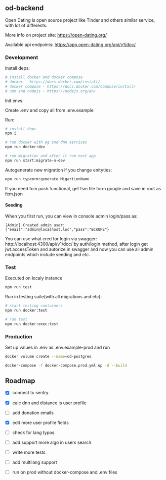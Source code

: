 ## od-backend
Open Dating is open source project like Tinder and others similar service, with lot of differents.

More info on project site: https://open-dating.org/

Available api endpoints: https://app.open-dating.org/api/v1/doc/

### Development
Install deps:

```bash
# install docker and docker compose
# docker - https://docs.docker.com/install/
# docker compose - https://docs.docker.com/compose/install/
# npm and nodejs - https://nodejs.org/en/
```

Init envs:

Create .env and copy all from .env.example

Run:

```bash
# install deps
npm i

# run docker with pg and dnn services
npm run docker:dev

# run migration and after it run nest app
npm run start:migrate-n-dev
```

Autogenerate new migration if you change enityties:
```bash
npm run typeorm:generate MigartionName
```

If you need fcm push functional, get fsm file form google and save in root as fcm.json

#### Seeding
When you first run, you can view in console admin login/pass as:
```
[Admin] Created admin user: {"email":"admin@localhost.loc","pass":"BCKUPE"}
```
You can use what cred for login via swagger: http://localhost:4300/api/v1/doc/
by auth/login method, after login get jwt.accessToken and autorize in swagger and now you can use all admin endpoints
which include seeding and etc.


### Test
Executed on localy instance
```bash
npm run test
```

Run in testing suite(with all migrations and etc):
```bash
# start testing containers
npm run docker:test

# run test
npm run docker:exec:test
```

### Production
Set up values in .env as .env.example-prod and run
```bash
docker volume create --name=od-postgres

docker-compose -f docker-compose.prod.yml up -d --build
```

## Roadmap
* [x] connect to sentry
* [x] calc dnn and distance is user profile
* [ ] add donation emails
* [x] edit more user profile fields
* [ ] check for lang typos
* [ ] add support more algo in users search
* [ ] write more tests
* [ ] add multilang support
* [ ] run on prod without docker-compose and .env files

